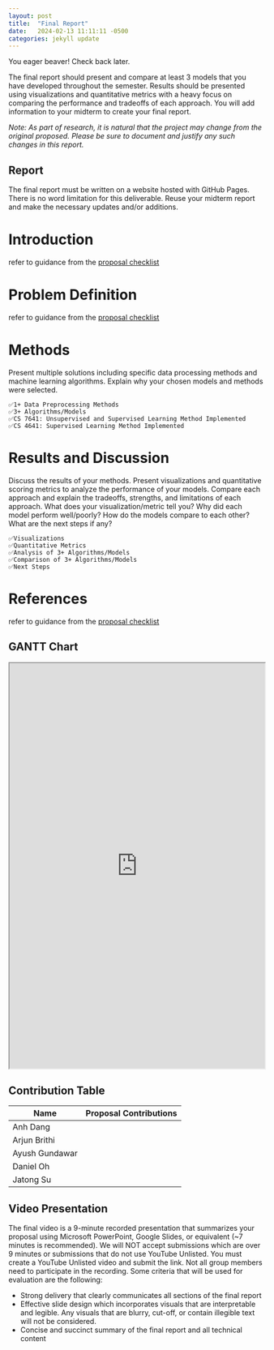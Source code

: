 ```yaml
---
layout: post
title:  "Final Report"
date:   2024-02-13 11:11:11 -0500
categories: jekyll update
---
```


You eager beaver! Check back later.

The final report should present and compare at least 3 models that you have developed throughout the semester. Results should be presented using visualizations and quantitative metrics with a heavy focus on comparing the performance and tradeoffs of each approach. You will add information to your midterm to create your final report.


_Note: As part of research, it is natural that the project may change from the original proposed. Please be sure to document and justify any such changes in this report._


## Report
The final report must be written on a website hosted with GitHub Pages. There is no word limitation for this deliverable. Reuse your midterm report and make the necessary updates and/or additions.

# Introduction
refer to guidance from the [proposal checklist][proposal-checklist-link]

# Problem Definition
refer to guidance from the [proposal checklist][proposal-checklist-link]

# Methods
Present multiple solutions including specific data processing methods and machine learning algorithms. Explain why your chosen models and methods were selected.

```
✅1+ Data Preprocessing Methods
✅3+ Algorithms/Models
✅CS 7641: Unsupervised and Supervised Learning Method Implemented
✅CS 4641: Supervised Learning Method Implemented
```

# Results and Discussion
Discuss the results of your methods. Present visualizations and quantitative scoring metrics to analyze the performance of your models. Compare each approach and explain the tradeoffs, strengths, and limitations of each approach. What does your visualization/metric tell you? Why did each model perform well/poorly? How do the models compare to each other? What are the next steps if any?

```
✅Visualizations
✅Quantitative Metrics
✅Analysis of 3+ Algorithms/Models
✅Comparison of 3+ Algorithms/Models
✅Next Steps
```

# References
refer to guidance from the [proposal checklist][proposal-checklist-link]

## GANTT Chart

<iframe src="https://docs.google.com/spreadsheets/d/e/2PACX-1vQPLR3jTE39V2K0tIGH1kdZo5IN6oRspdIzQzABtd7MeiOdOoaVEUMRmsrYv4d63a6HDr7mUs0Uc939/pubhtml?widget=true&amp;headers=false" width="100%" height="800"></iframe>

## Contribution Table

| Name           | Proposal Contributions           |
| -------------- | -------------------------------- |
| Anh Dang       |  |
| Arjun Brithi   |  |
| Ayush Gundawar |  |
| Daniel Oh      |  |
| Jatong Su      |  |

## Video Presentation
The final video is a 9-minute recorded presentation that summarizes your proposal using Microsoft PowerPoint, Google Slides, or equivalent (~7 minutes is recommended). We will NOT accept submissions which are over 9 minutes or submissions that do not use YouTube Unlisted. You must create a YouTube Unlisted video and submit the link. Not all group members need to participate in the recording. Some criteria that will be used for evaluation are the following:

- Strong delivery that clearly communicates all sections of the final report
- Effective slide design which incorporates visuals that are interpretable and legible. Any visuals that are blurry, cut-off, or contain illegible text will not be considered.
- Concise and succinct summary of the final report and all technical content

[proposal-checklist-link]: https://mahdi-roozbahani.github.io/CS46417641-spring2024/docs/grading/project-breakdown/proposal/#proposal-sections--checklist